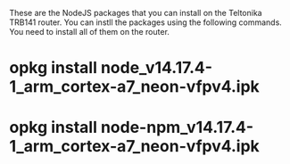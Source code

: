 These are the NodeJS packages that you can install on the Teltonika TRB141 router.
You can instll the packages using the following commands.
You need to install all of them on the router.

# opkg install node_v14.17.4-1_arm_cortex-a7_neon-vfpv4.ipk
# opkg install node-npm_v14.17.4-1_arm_cortex-a7_neon-vfpv4.ipk
